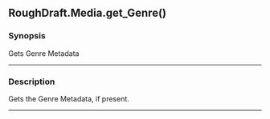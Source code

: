 RoughDraft.Media.get_Genre()
----------------------------

### Synopsis
Gets Genre Metadata

---

### Description

Gets the Genre Metadata, if present.

---
